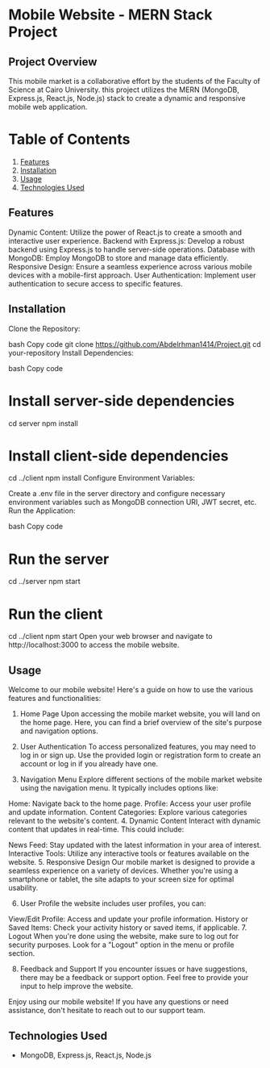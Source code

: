 
# **Mobile Website - MERN Stack Project**

## **Project Overview**
This mobile market is a collaborative effort by the students of the Faculty of Science at Cairo University. this project utilizes the MERN (MongoDB, Express.js, React.js, Node.js) stack to create a dynamic and responsive mobile web application.

# Table of Contents

1. [Features](#features)
2. [Installation](#installation)
3. [Usage](#usage)
4. [Technologies Used](#technologies-used)



## Features<a name="features"></a>
Dynamic Content: Utilize the power of React.js to create a smooth and interactive user experience.
Backend with Express.js: Develop a robust backend using Express.js to handle server-side operations.
Database with MongoDB: Employ MongoDB to store and manage data efficiently.
Responsive Design: Ensure a seamless experience across various mobile devices with a mobile-first approach.
User Authentication: Implement user authentication to secure access to specific features.

## Installation<a name="installation"></a>
Clone the Repository:

bash
Copy code
git clone https://github.com/Abdelrhman1414/Project.git
cd your-repository
Install Dependencies:

bash
Copy code
# Install server-side dependencies
cd server
npm install

# Install client-side dependencies
cd ../client
npm install
Configure Environment Variables:

Create a .env file in the server directory and configure necessary environment variables such as MongoDB connection URI, JWT secret, etc.
Run the Application:

bash
Copy code
# Run the server
cd ../server
npm start

# Run the client
cd ../client
npm start
Open your web browser and navigate to http://localhost:3000 to access the mobile website.

## Usage<a name="usage"></a>
Welcome to our mobile website! Here's a guide on how to use the various features and functionalities:

1. Home Page
Upon accessing the mobile  market website, you will land on the home page. Here, you can find a brief overview of the site's purpose and navigation options.

2. User Authentication
To access personalized features, you may need to log in or sign up. Use the provided login or registration form to create an account or log in if you already have one.

3. Navigation Menu
Explore different sections of the mobile  market website using the navigation menu. It typically includes options like:

Home: Navigate back to the home page.
Profile: Access your user profile and update information.
Content Categories: Explore various categories relevant to the website's content.
4. Dynamic Content
Interact with dynamic content that updates in real-time. This could include:

News Feed: Stay updated with the latest information in your area of interest.
Interactive Tools: Utilize any interactive tools or features available on the website.
5. Responsive Design
Our mobile  market is designed to provide a seamless experience on a variety of devices. Whether you're using a smartphone or tablet, the site adapts to your screen size for optimal usability.

6. User Profile
 the website includes user profiles, you can:

View/Edit Profile: Access and update your profile information.
History or Saved Items: Check your activity history or saved items, if applicable.
7. Logout
When you're done using the website, make sure to log out for security purposes. Look for a "Logout" option in the menu or profile section.

8. Feedback and Support
If you encounter issues or have suggestions, there may be a feedback or support option. Feel free to provide your input to help improve the website.

Enjoy using our mobile website! If you have any questions or need assistance, don't hesitate to reach out to our support team.

## **Technologies Used**

- MongoDB, Express.js, React.js, Node.js

